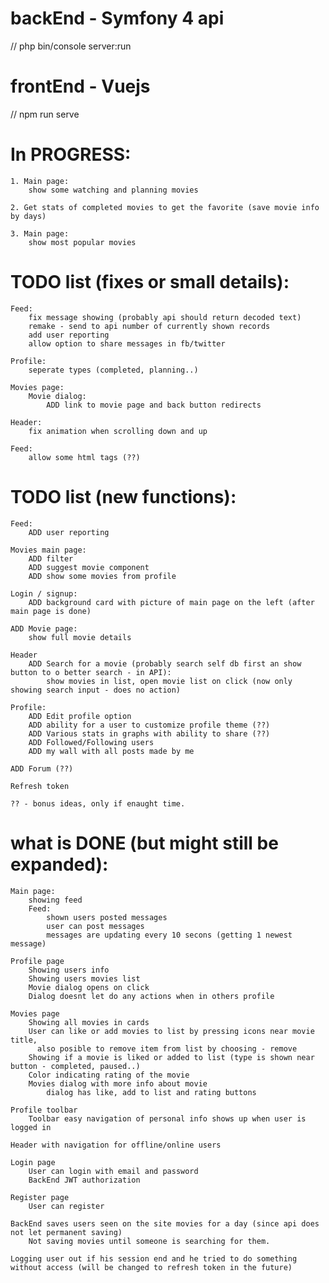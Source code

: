 # backEnd - Symfony 4 api
// php bin/console server:run

# frontEnd - Vuejs
// npm run serve

# In PROGRESS:
    1. Main page:
        show some watching and planning movies
    
    2. Get stats of completed movies to get the favorite (save movie info by days)
    
    3. Main page:
        show most popular movies
        
# TODO list (fixes or small details):    
    Feed:
        fix message showing (probably api should return decoded text)
        remake - send to api number of currently shown records
        add user reporting
        allow option to share messages in fb/twitter
        
    Profile:
        seperate types (completed, planning..)

    Movies page:
        Movie dialog:
            ADD link to movie page and back button redirects
    
    Header:
        fix animation when scrolling down and up
        
    Feed:
        allow some html tags (??)
        
# TODO list (new functions):
    Feed:
        ADD user reporting

    Movies main page:
        ADD filter
        ADD suggest movie component
        ADD show some movies from profile
        
    Login / signup:
        ADD background card with picture of main page on the left (after main page is done)
            
    ADD Movie page:
        show full movie details
        
    Header
        ADD Search for a movie (probably search self db first an show button to o better search - in API):
            show movies in list, open movie list on click (now only showing search input - does no action)
        
    Profile:
        ADD Edit profile option
        ADD ability for a user to customize profile theme (??)
        ADD Various stats in graphs with ability to share (??)
        ADD Followed/Following users
        ADD my wall with all posts made by me
        
    ADD Forum (??)
    
    Refresh token

    ?? - bonus ideas, only if enaught time.

# what is DONE (but might still be expanded):
    Main page:
        showing feed
        Feed:
            shown users posted messages
            user can post messages
            messages are updating every 10 secons (getting 1 newest message)

    Profile page
        Showing users info
        Showing users movies list
        Movie dialog opens on click
        Dialog doesnt let do any actions when in others profile

    Movies page
        Showing all movies in cards
        User can like or add movies to list by pressing icons near movie title, 
          also posible to remove item from list by choosing - remove
        Showing if a movie is liked or added to list (type is shown near button - completed, paused..)
        Color indicating rating of the movie
        Movies dialog with more info about movie
            dialog has like, add to list and rating buttons
        
    Profile toolbar
        Toolbar easy navigation of personal info shows up when user is logged in
        
    Header with navigation for offline/online users
    
    Login page
        User can login with email and password
        BackEnd JWT authorization
    
    Register page
        User can register
        
    BackEnd saves users seen on the site movies for a day (since api does not let permanent saving)
        Not saving movies until someone is searching for them.
        
    Logging user out if his session end and he tried to do something without access (will be changed to refresh token in the future)
